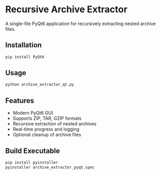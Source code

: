 # Recursive Archive Extractor

A single-file PyQt6 application for recursively extracting nested archive files.

## Installation
```bash
pip install PyQt6
```

## Usage
```bash
python archive_extractor_qt.py
```

## Features
- Modern PyQt6 GUI
- Supports ZIP, TAR, GZIP formats
- Recursive extraction of nested archives
- Real-time progress and logging
- Optional cleanup of archive files

## Build Executable
```bash
pip install pyinstaller
pyinstaller archive_extractor_pyqt.spec
```
